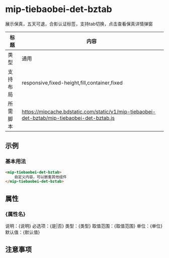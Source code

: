 # mip-tiebaobei-det-bztab

展示保真，五天可退，合影认证标签，支持tab切换，点击查看保真详情弹窗

标题|内容
----|----
类型|通用
支持布局|responsive,fixed-height,fill,container,fixed
所需脚本|https://mipcache.bdstatic.com/static/v1/mip-tiebaobei-det-bztab/mip-tiebaobei-det-bztab.js

## 示例

### 基本用法
```html
<mip-tiebaobei-det-bztab>
    自定义内容，可以嵌套其他组件
</mip-tiebaobei-det-bztab>
```

## 属性

### {属性名}

说明：{说明}
必选项：{是|否}
类型：{类型}
取值范围：{取值范围}
单位：{单位}
默认值：{默认值}

## 注意事项

